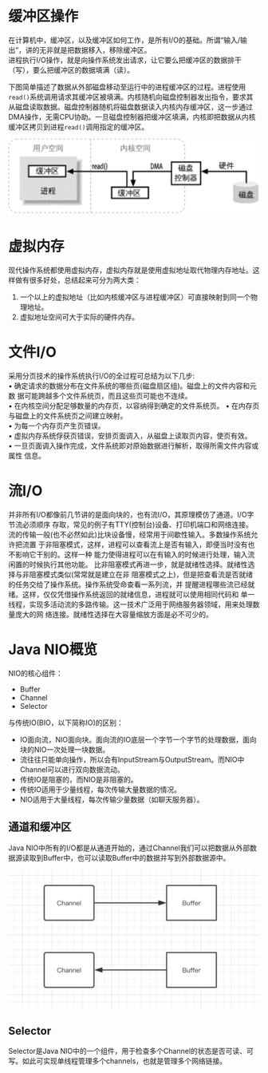 # 缓冲区操作
在计算机中，缓冲区，以及缓冲区如何工作，是所有I/O的基础。所谓“输入/输出”，讲的无非就是把数据移入，移除缓冲区。     
进程执行I/O操作，就是向操作系统发出请求，让它要么把缓冲区的数据排干（写），要么把缓冲区的数据填满（读）。  

下图简单描述了数据从外部磁盘移动至运行中的进程缓冲区的过程。进程使用`read()`系统调用请求其缓冲区被填满。内核随机向磁盘控制器发出指令，要求其从磁盘读取数据。磁盘控制器随机将磁盘数据读入内核内存缓冲区，这一步通过DMA操作，无需CPU协助。一旦磁盘控制器把缓冲区填满，内核即把数据从内核缓冲区拷贝到进程`read()`调用指定的缓冲区。

![](imgs/IOsample01.png)


# 虚拟内存
现代操作系统都使用虚拟内存，虚拟内存就是使用虚拟地址取代物理内存地址。这样做有很多好处，总结起来可分为两大类：
1. 一个以上的虚拟地址（比如内核缓冲区与进程缓冲区）可直接映射到同一个物理地址。
2. 虚拟地址空间可大于实际的硬件内存。

# 文件I/O
采用分页技术的操作系统执行I/O的全过程可总结为以下几步:  
• 确定请求的数据分布在文件系统的哪些页(磁盘扇区组)。磁盘上的文件内容和元数 据可能跨越多个文件系统页，而且这些页可能也不连续。  
• 在内核空间分配足够数量的内存页，以容纳得到确定的文件系统页。
• 在内存页与磁盘上的文件系统页之间建立映射。  
• 为每一个内存页产生页错误。  
• 虚拟内存系统俘获页错误，安排页面调入，从磁盘上读取页内容，使页有效。  
• 一旦页面调入操作完成，文件系统即对原始数据进行解析，取得所需文件内容或属性
信息。

# 流I/O
并非所有I/O都像前几节讲的是面向块的，也有流I/O，其原理模仿了通道。I/O字节流必须顺序
存取，常见的例子有TTY(控制台)设备、打印机端口和网络连接。
流的传输一般(也不必然如此)比块设备慢，经常用于间歇性输入。多数操作系统允许把流置 于非阻塞模式，这样，进程可以查看流上是否有输入，即便当时没有也不影响它干别的。这样一种 能力使得进程可以在有输入的时候进行处理，输入流闲置的时候执行其他功能。
  比非阻塞模式再进一步，就是就绪性选择。就绪性选择与非阻塞模式类似(常常就是建立在非
阻塞模式之上)，但是把查看流是否就绪的任务交给了操作系统。操作系统受命查看一系列流，并
提醒进程哪些流已经就绪。这样，仅仅凭借操作系统返回的就绪信息，进程就可以使用相同代码和
单一线程，实现多活动流的多路传输。这一技术广泛用于网络服务器领域，用来处理数量庞大的网
络连接。就绪性选择在大容量缩放方面是必不可少的。


# Java NIO概览
NIO的核心组件：  
* Buffer
* Channel
* Selector

与传统IO(BIO，以下简称IO)的区别：  
* IO面向流，NIO面向块。面向流的IO底层一个字节一个字节的处理数据，面向块的NIO一次处理一块数据。
* 流往往只能单向操作，所以会有InputStream与OutputStream。而NIO中Channel可以进行双向数据流动。
* 传统IO是阻塞的，而NIO是非阻塞的。
* 传统IO适用于少量线程，每次传输大量数据的情况。
* NIO适用于大量线程，每次传输少量数据（如聊天服务器）。

## 通道和缓冲区
Java NIO中所有的I/O都是从通道开始的，通过Channel我们可以把数据从外部数据源读取到Buffer中，也可以读取Buffer中的数据并写到外部数据源中。

![Channel-Buffer](imgs/Channel_and_Buffer.jpg)

## Selector
Selector是Java NIO中的一个组件，用于检查多个Channel的状态是否可读、可写。如此可实现单线程管理多个channels，也就是管理多个网络链接。